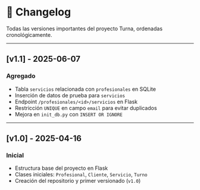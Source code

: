 # 📓 Changelog

Todas las versiones importantes del proyecto Turna, ordenadas cronológicamente.

---

## [v1.1] - 2025-06-07

### Agregado
- Tabla `servicios` relacionada con `profesionales` en SQLite
- Inserción de datos de prueba para `servicios`
- Endpoint `/profesionales/<id>/servicios` en Flask
- Restricción `UNIQUE` en campo `email` para evitar duplicados
- Mejora en `init_db.py` con `INSERT OR IGNORE`

---

## [v1.0] - 2025-04-16

### Inicial
- Estructura base del proyecto en Flask
- Clases iniciales: `Profesional`, `Cliente`, `Servicio`, `Turno`
- Creación del repositorio y primer versionado (`v1.0`)